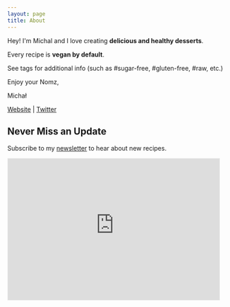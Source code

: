 ```yaml
---
layout: page
title: About
---
```


Hey! I'm Michal and I love creating **delicious and healthy desserts**.

Every recipe is **vegan by default**.

See tags for additional info (such as #sugar-free, #gluten-free, #raw, etc.)

Enjoy your Nomz,

Michał

<a href="https://michalkorzonek.com/?utm_source=nomz&utm_medium=website&utm_campaign=about" target="_blank">Website</a>  |  [Twitter](https://twitter.com/michalkorzonek)

## Never Miss an Update

Subscribe to my [newsletter](https://mindjuggling.substack.com/?utm_source=nomz&utm_medium=website&utm_campaign=about) to hear about new recipes.

<iframe src="https://mindjuggling.substack.com/embed" width="480" height="320" style="border:1px solid #EEE; background:white;" frameborder="0" scrolling="no"></iframe>